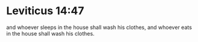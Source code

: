 # Leviticus 14:47

and whoever sleeps in the house shall wash his clothes, and whoever eats in the house shall wash his clothes.
